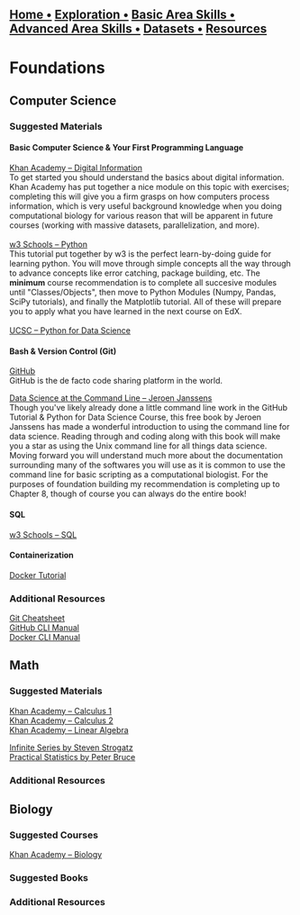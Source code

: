 ## [Home  •](/index.md) [Exploration  •](/exploration.md) [Basic Area Skills   •](/basicskills.md) [Advanced Area Skills   •](/advancedareaskills.md) [Datasets   •](/datasets.md) [Resources](/resources.md)

# Foundations

## Computer Science

### Suggested Materials

#### Basic Computer Science & Your First Programming Language
[Khan Academy – Digital Information](https://www.khanacademy.org/computing/ap-computer-science-principles/x2d2f703b37b450a3:digital-information)<br>
To get started you should understand the basics about digital information. Khan Academy has put together a nice module on this topic with exercises; completing this will give you
a firm grasps on how computers process information, which is very useful background knowledge when you doing computational biology for various reason that will be apparent in future courses (working with massive datasets, parallelization, and more). <br>
<br>
[w3 Schools – Python](https://www.w3schools.com/python/default.asp)<br>
This tutorial put together by w3 is the perfect learn-by-doing guide for learning python. You will move through simple concepts all the way through to advance concepts like error catching, package building, etc. The **minimum** course recommendation is to complete all succesive modules until "Classes/Objects", then move to Python Modules (Numpy, Pandas, SciPy tutorials), and finally the Matplotlib tutorial. All of these will prepare you to apply what you have learned in the next course on EdX. <br>
<br>
[UCSC – Python for Data Science](https://www.edx.org/course/python-for-data-science-2?index=product&queryID=d4cc93fac2ec7c90994da2622706b831&position=1)<br>

#### Bash & Version Control (Git)

[GitHub](https://docs.github.com/en/get-started/quickstart)<br>
GitHub is the de facto code sharing platform in the world.

[Data Science at the Command Line – Jeroen Janssens](https://www.datascienceatthecommandline.com/2e/)<br>
Though you've likely already done a little command line work in the GitHub Tutorial & Python for Data Science Course, this free book by Jeroen Janssens has made a wonderful introduction to using the command line for data science. Reading through and coding along with this book will make you a star as using the Unix command line for all things data science. Moving forward you will understand much more about the documentation surrounding many of the softwares you will use as it is common to use the command line for basic scripting as a computational biologist. For the purposes of foundation building my recommendation is completing up to Chapter 8, though of course you can always do the entire book!

#### SQL
[w3 Schools – SQL](https://www.w3schools.com/sql/default.asp) <br>

#### Containerization
[Docker Tutorial](https://docs.docker.com/get-started/#what-is-a-container-image) <br>

### Additional Resources
[Git Cheatsheet](https://training.github.com/downloads/github-git-cheat-sheet/)<br>
[GitHub CLI Manual](https://cli.github.com/manual/)<br>
[Docker CLI Manual](https://docs.docker.com/engine/reference/commandline/cli/)

## Math
### Suggested Materials
[Khan Academy – Calculus 1](https://www.khanacademy.org/math/calculus-1)<br>
[Khan Academy – Calculus 2](https://www.khanacademy.org/math/calculus-2)<br>
[Khan Academy – Linear Algebra](https://www.khanacademy.org/math/linear-algebra)<br>

[Infinite Series by Steven Strogatz](https://www.amazon.com/Infinite-Powers-Calculus-Reveals-Universe/dp/1328879984) <br>
[Practical Statistics by Peter Bruce](https://www.amazon.com/Practical-Statistics-Data-Scientists-Essential/dp/149207294X/ref=sr_1_1?crid=3SXDBQK5X9WD9&dchild=1&keywords=o%27reilly+statistics&qid=1625168985&sprefix=O%27reilly+Statistics%2Cstripbooks%2C134&sr=8-1) <br>

### Additional Resources
## Biology
### Suggested Courses
[Khan Academy – Biology](https://www.khanacademy.org/science/ap-biology)
### Suggested Books

### Additional Resources
